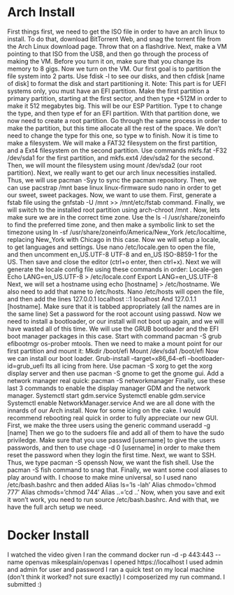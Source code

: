 # Arch Install

First things first, we need to get the ISO file in order to have an arch linux to install. 
To do that, download BitTorrent Web, and snag the torrent file from the Arch Linux download page. 
Throw that on a flashdrive.
Next, make a VM pointing to that ISO from the USB, and then go through the process of making the VM. 
Before you turn it on, make sure that you change its memory to 8 gigs.
Now we turn on the VM. 
Our first goal is to partition the file system into 2 parts.
Use fdisk -l to see our disks, and then cfdisk [name of disk] to format the disk and start partitioning it.
Note: This part is for UEFI systems only, you must have an EFI partition. 
Make the first partition a primary partition, starting at the first sector, and then type +512M in order to make it 512 megabytes big. 
This will be our ESP Partition. 
Type t to change the type, and then type ef for an EFI partition.
With that partition done, we now need to create a root partition. 
Go through the same process in order to make the partition, but this time allocate all the rest of the space. 
We don’t need to change the type for this one, so type w to finish. 
Now it is time to make a filesystem. 
We will make a FAT32 filesystem on the first partition, and a Ext4 filesystem on the second partition. 
Use commands mkfs.fat -F32 /dev/sda1 for the first partition, and mkfs.ext4 /dev/sda2 for the second. 
Then, we will mount the filesystem using mount /dev/sda2 (our root partition). 
Next, we really want to get our arch linux necessities installed. 
Thus, we will use pacman -Syy to sync the pacman repository. 
Then, we can use pacstrap /mnt base linux linux-firmware sudo nano in order to get our sweet, sweet packages. 
Now, we want to use them. 
First, generate a fstab file using the gnfstab -U /mnt >> /mnt/etc/fstab command. 
Finally, we will switch to the installed root partition using arch-chroot /mnt . 
Now, lets make sure we are in the correct time zone. 
Use the ls -l /usr/share/zoneinfo to find the preferred time zone, and then make a symbolic link to set the timezone using ln -sf /usr/share/zoneinfo/America/New_York /etc/localtime, replacing New_York with Chicago in this case. 
Now we will setup a locale, to get languages and settings. 
Use nano /etc/locale.gen to open the file, and then uncomment en_US.UTF-8 UTF-8 and en_US ISO-8859-1 for the US. 
Then save and close the editor (ctrl+o enter, then ctrl+x). 
Next we will generate the locale config file using these commands in order: Locale-gen Echo LANG=en_US.UTF-8 > /etc/locale.conf Export LANG=en_US.UTF-8 
Next, we will set a hostname using echo [hostname] > /etc/hostname. 
We also need to add that name to /etc/hosts. 
Nano /etc/hosts will open the file, and then add the lines 127.0.0.1 localhost ::1 localhost And 127.0.1.1 [hostname]. 
Make sure that it is tabbed appropriately (all the names are in the same line) 
Set a password for the root account using passwd. 
Now we need to install a bootloader, or our install will not boot up again, and we will have wasted all of this time. 
We will use the GRUB bootloader and the EFI boot manager packages in this case. 
Start with command pacman -S grub efibootmgr os-prober mtools. 
Then we need to make a mount point for our first partition and mount it: Mkdir /boot/efi Mount /dev/sda1 /boot/efi Now we can install our boot loader. 
Grub-install –target=x86_64-efi –bootloader-id=grub_uefi Its all icing from here. 
Use pacman -S xorg to get the xorg display server and then use pacman -S gnome to get the gnome gui. 
Add a network manager real quick: pacman -S networkmanager 
Finally, use these last 3 commands to enable the display manager GDM and the network manager. 
Systemctl start gdm.service Systemctl enable gdm.service Systemctl enable NetworkManager.service 
And we are all done with the innards of our Arch install. 
Now for some icing on the cake. 
I would recommend rebooting real quick in order to fully appreciate our new GUI. 
First, we make the three users using the generic command useradd -g [name] 
Then we go to the sudoers file and add all of them to have the sudo priviledge. 
Make sure that you use passwd [username] to give the users passwords, and then to use chage -d 0 [username] in order to make them reset the password when they login the first time. 
Next, we want to SSH. 
Thus, we type pacman -S openssh 
Now, we want the fish shell. 
Use the pacman -S fish command to snag that. 
Finally, we want some cool aliases to play around with. 
I choose to make mine universal, so I used nano /etc/bash.bashrc and then added Alias ls=’ls -lah’ Alias chmodo=’chmod 777’ Alias chmods=’chmod 744’ Alias ..=’cd ..’ 
Now, when you save and exit it won’t work, you need to run source /etc/bash.bashrc. 
And with that, we have the full arch setup we need.

# Docker Install

I watched the video given 
I ran the command docker run -d -p 443:443 --name openvas mikesplain/openvas 
I opened https://localhost 
I used admin and admin for user and password 
I ran a quick test on my local machine (don't think it worked? not sure exactly) 
I composerized my run command. 
I submitted :)
